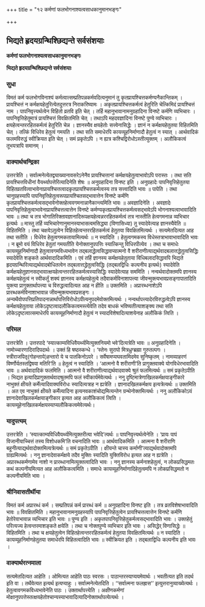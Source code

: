 +++
title = "१२ कर्मणां फलभोगनाश्यत्वसाधकानुमानभङ्गः"

+++


## भिद्यते हृदयग्रन्थिश्छिद्यन्ते सर्वसंशयाः

**कर्मणां फलभोगनाश्यत्वसाधकानुमानभङ्गः**

**भिद्यते हृदयग्रन्थिश्छिद्यन्ते सर्वसंशयाः**

### **सुधा**

विमतं कर्म फलभोगविनाश्यं कर्मत्वात्सम्प्रतिपन्नकर्मवदित्यनुमानं तु कृतप्रायश्चित्तकर्मण्यनैकान्तिकम् । प्रायश्चित्तं न कर्मक्षयहेतुरित्येतदुत्तरत्र निराकरिष्यामः । अकृतप्रायश्चित्तकर्मत्वं हेतुरिति चेत्किमिदं प्रायश्चित्तं नाम । पापनिवृत्त्यर्थत्वेन विहितो व्रतवि इति चेत् । तर्हि महानुभावानामनुग्रहादिना विनष्टे कर्मणि व्यभिचारः । पापनिवृत्तिहेतुमात्रं प्रायश्चित्तं विवक्षितमिति चेत् । तथाऽपि महदवज्ञादिना विनष्टे पुण्ये व्यभिचारः । क्षयहेत्वन्तररहितकर्मत्वं हेतुरिति चेन्न । ज्ञानस्यैव क्षयहेतोः सत्त्वेनासिद्धेः । ज्ञानं न कर्मक्षयहेतुतया विहितमिति चेत् । तत्किं विधिरेव हेतुत्वं गमयति । तथा सति समाधेरपि कायव्यूहनिर्माणादौ हेतुत्वं न स्यात् । आर्थवादिकं फलमविरुद्धं स्वीक्रियत इति चेत् । समं प्रकृतेऽपि । न ह्यत्र कश्चिद्विरोधोऽस्तीत्युक्तम् । अलौकिकत्वं तूभयत्रापि समानम् ।

### **वाक्यार्थचन्द्रिका**

उत्तरत्रेति । सर्वात्मनेत्येतद्व्याख्यानावसरेऽनेनैव प्रायश्चित्तानां कर्मक्षयहेतुत्वाभावोऽपि परास्तः । तथा सति प्रायश्चित्तविधीनां वैयर्थ्यापत्तेरित्यादिनेति शेषः ॥ अनुग्रहादिना विनष्ट इति । अनुग्रहादेः पापनिवृत्तिहेतुतया विहितव्रतवित्वाभावेनाप्रायश्चित्तत्वादकृतप्रायश्चित्तकर्मत्वस्य तत्र सत्त्वादिति भावः ॥ पापेति । तथा चानुग्रहस्यापि पापनिवृत्तिहेतुत्वरूपप्रायश्चितसद्भावात्तेन विनष्टे कर्मणि कृतप्रायश्चित्तकर्मत्वसद्भावेनोक्तहेत्ववगमनान्नानैकान्त्यमिति भावः ॥ अवज्ञादिनेति । अवज्ञादेः पापनिवृत्तिहेतुत्वाभावेनाप्रायश्चित्तत्वात्तेन विनष्टे कर्मण्यकृतप्रायश्चित्तकर्मत्वसद्भावेऽपि भोगनाश्यत्वाभावादिति भावः ॥ तथा च तत्र भोगातिरिक्तावज्ञानादिरूपक्षयहेत्वन्नररहितकर्मत्वं तत्र नास्तीति हेत्वगमनान्न व्यभिचार इत्यर्थः ॥ मास्तु तर्हि व्यभिचारेणानुमानस्याभासत्वमसिद्ध्या (विणासिध्या) तु स्यादेवेत्याह ज्ञानस्यैवेति ॥ विहितमिति । तथा चक्षयेऽतुत्वेन विहितहेत्वन्तररहितकर्मत्वं हेतुतया विवक्षितमित्यर्थः । सत्यमेतदित्यत आह तथा सतीति । विधेरेव हेतुत्वगमकतायामित्यर्थः ॥ न स्यादिति । हेतुत्वगमकस्य विधेस्तत्राभावाभावादिति भावः । न ब्रूमो वयं विधिरेव हेतुतां गमयतीति येनोक्तानुपपत्तिः स्यात्किन्तु विधिरपीत्येव । तथा च समाधेः कायव्यूहनिर्माणादौ हेतुत्वावगमविध्यभावेन तद्बलाद्धेत्वसिद्धावप्यात्मनो वै शरीराणीत्याद्यर्थवादबलात्तद्धेतुत्वसिद्धिः स्यादेवेति शङ्कते आर्थवादादिकमिति । एवं तर्हि ज्ञानस्य कर्मक्षयहेतुताया विधिबलादसिद्धावपि भिद्यते हृदयग्रन्थिरित्याद्यर्थवादबोधितत्वेन तद्बलात्तद्धेतुत्वसिद्धिः (तद्बलद्विधिः कल्पनीय इत्यर्थः) स्यादेवेति कर्मक्षयहेतुज्ञानसद्भावात्क्षयहेत्वन्तररहितकर्मत्वस्यासिद्धिः स्यादेवेत्याह सममिति । नन्वर्थवादोक्तमपि ज्ञानस्य कर्मक्षयहेतुत्वं न स्वीकर्तुं शक्यं ज्ञानस्य कर्मक्षयहेतुत्वे तदैवाकर्मविनाशापत्त्या जीवन्मुक्त्यभावप्रसङ्गापातादिति युक्त्या प्रागुक्तार्थापत्त्या च विरुद्धत्वादित्यत आह न हीति ॥ उक्तमिति । अप्रारब्धनाशेऽपि प्रारब्धकर्मविनाशाभावान्न जीवन्मुक्त्यभावप्रसङ्गः । अन्यथैवोपपत्तिप्रतिपादनान्नार्थापत्तिविरोधोऽपीत्यनुपदमेवोक्तमित्यर्थः । नन्वर्थापत्त्यादेरविरुद्धत्वेऽपि ज्ञानस्य कर्मक्षयहेतुताया लोकेऽदृष्टत्वादलौकिकत्वमस्त्येवेति तदेव बाधकं भविष्यतीत्याशङ्क्य तथा सति लोकेऽदृष्टत्वात्समाधेरपि कायव्यूहनिर्माणादौ हेतुत्वं न स्यादविशेषादित्याशयेनाह अलौकिकं त्विति ।

### **परिमल** 

उत्तरत्रेति । उत्तरपादे ‘स्यात्काम्यविधिवैयर्थ्यमित्युक्तनियमो भवे’दित्यत्रेति भावः ॥ अनुग्रहादिनेति । नामोच्चारणादिरादिपदार्थः । उक्तं हि षष्ठस्कन्धे । ‘स्तेनः सुरापो मित्रध्रुग्ब्रह्मा गुरुतल्पगः । स्त्रीराजपितृ(गोहन्ताये)हन्तारो ये च पातकिनोऽपरे । सर्वेषामप्यघवतामिदमेव सुनिष्कृतम् । नामव्याहरणं विर्ष्णोर्यतस्तद्विषया मतिरि’ति ॥ हेतुत्वं न स्यादिति । ‘आत्मनो वै शरीराणी’ति प्रागुक्तवाक्ये योगविधेरभावादिति भावः ॥ अर्थवादादिकं फलमिति । आत्मनो वै शरीराणीत्याद्यर्थवादवाक्ये श्रुतं फलमित्यर्थः ॥ समं प्रकृतेऽपीति । भिद्यत इत्यादिप्रागुक्तार्थवादश्रुतमपि फलं स्वीकार्यमेवेत्यर्थः । ननु दृष्टिमात्रेणाखिलकर्मक्षयाङ्गीकारे नाभुक्तं क्षीयते कर्मेत्यादिवाक्यविरोधः स्यादित्यत्राह न ह्यत्रेति । ज्ञानादखिलकर्मक्षय इत्यत्रेत्यर्थः ॥ उक्तमिति । अत एव नाभुक्तं क्षीयते कर्मेत्यादिना इत्यनवकाशंचोद्यमित्यन्तेन ग्रन्थेनोक्तमित्यर्थः । ननु अलौकिकोऽयं ज्ञानादेवाखिलकर्मक्षयाङ्गीकार इत्यत आह अलौकिकत्वं त्विति । कायव्यूहेनाखिलकर्मक्षयस्याप्यलौकिकत्वमेवेत्यर्थः।

### **यादुपत्यम्**

उत्तरत्रेति । ‘स्यात्काम्यविधिवैयर्थ्यमित्युक्तरीत्या भवेदि’त्यर्थः ॥ पापनिवृत्त्यर्थत्वेनेति । ‘प्रायः पापं विजानीयाच्चित्तं तस्य विशोधकमि’ति वचनादिति भावः ॥ आर्थवादिकमिति । आत्मना वै शरीराणि बहूनीत्याद्यर्थवादोक्तमित्यत्रेत्यर्थः ॥ समं प्रकृतेऽपीति । क्षीयन्ते चास्य कर्माणी’त्याद्यर्थवादोक्तमपि ग्राह्यमित्यर्थः । ननु ज्ञानादेवाकर्मक्षये तदैव मुक्तिः स्यादिति युक्तिविरोध इत्यत आह न ह्यत्रेति । अप्रारब्धकर्मणामेव नाशो न प्रारब्धानामित्युक्तत्वादिति भावः । ननु ज्ञानस्य कर्मनाशहेतुत्वं, न लोकप्रसिद्धमतः कथं कल्पनीयमित्यत आह अलौकिकत्वमिति । समाधेः कायव्यूहनिर्माणादिहेतुत्वमपि न लोकप्रसिद्धमतो न कल्पनीयमिति भावः ।

### **श्रीनिवासतीर्थीया**

विमतं कर्म अप्रारब्धं कर्म । सम्प्रतिपन्नं कर्म प्रारब्धं कर्म ॥ अनुग्रहादिना विनष्ट इति । तत्र व्रतविशेषाभावादिति भावः ॥ विवक्षितमिति । महानुभावानामनुग्रहस्यापि पापनिवृत्तिहेतुत्वेन प्रायश्चित्तत्वात्तेन विनष्टे कर्मणि हेतोरेवाभावान्न व्यभिचार इति भावः ॥ पुण्य इति । अकृतपापनिवृत्तिहेतुकर्मत्वसद्भावादिति भावः । उक्तहेतुं परित्यज्य हेत्वन्तरमाशङ्कते क्षयेति । तथा च नोक्तपुण्ये व्यभिचार इति भावः । असिद्धेर् विणासिद्धेः ॥ विहितमिति । तथा च क्षयहेतुत्वेन विहितहेत्वन्तररहितकर्मत्वं हेतुतया विवक्षितमित्यर्थः ॥ न स्यादिति । कायव्यूहनिर्माणहेतुतया समाधेरपि विहितत्वादिति भावः ॥ स्वीक्रियत इति । तद्बलाद्विधिः कल्पनीय इति भावः ।

### **वाक्यार्थरत्नमाला**

सत्यमेतदित्यत आहेति । ओमित्यत आहेति पाठः स्वरसः । पाठान्तरस्याप्ययमेवार्थः । भवतीत्यत इति तदर्थ इति वा । तथैवेत्यत इत्यर्थ इत्यप्याहुः । सर्वात्मनेत्येतदिति । ‘‘सर्वात्मना फलह्रास’’ इत्युत्तरानुव्याख्येत्यर्थः । हेतुत्वावगमकविध्यभावेनेति पाठः । उक्तार्थापत्त्येति । अक्षीणकर्मणां मोक्षानुपपत्तेस्तत्क्षयहेतोश्चान्यस्याभावादित्यादिनोक्तार्थापत्येत्यर्थः ।

